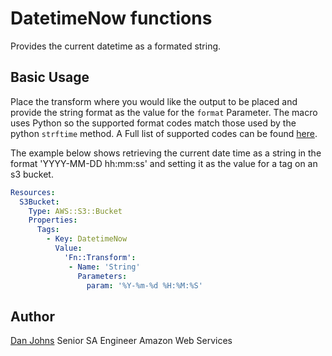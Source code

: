 # DatetimeNow functions

Provides the current datetime as a formated string.

## Basic Usage

Place the transform where you would like the output to be placed and provide the string format as the value for the
`format` Parameter. The macro uses Python so the supported format codes match those used by the python `strftime` method.
A Full list of supported codes can be found [here](https://docs.python.org/3/library/datetime.html#strftime-and-strptime-format-codes).

The example below shows retrieving the current date time as a string in the format 'YYYY-MM-DD hh:mm:ss' and setting it as the value
for a tag on an s3 bucket.

```yaml
Resources:
  S3Bucket:
    Type: AWS::S3::Bucket
    Properties:
      Tags:
        - Key: DatetimeNow
          Value:
            'Fn::Transform':
             - Name: 'String'
               Parameters:
                 param: '%Y-%m-%d %H:%M:%S'
```

## Author

[Dan Johns](https://github.com/danjhd)
Senior SA Engineer
Amazon Web Services
